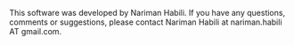 This software was developed by Nariman Habili. If you have any questions, comments or suggestions, please contact Nariman Habili at nariman.habili AT gmail.com.